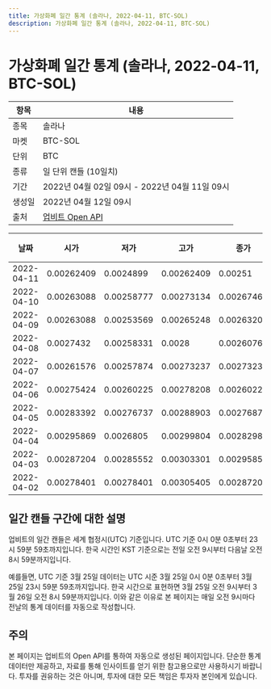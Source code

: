 ```yaml
---
title: 가상화폐 일간 통계 (솔라나, 2022-04-11, BTC-SOL)
description: 가상화폐 일간 통계 (솔라나, 2022-04-11, BTC-SOL)
---
```



가상화폐 일간 통계 (솔라나, 2022-04-11, BTC-SOL)
===

|항목|내용|
|--|--|
|종목|솔라나|
|마켓|BTC-SOL|
|단위|BTC|
|종류|일 단위 캔들 (10일치)|
|기간|2022년 04월 02일 09시 - 2022년 04월 11일 09시|
|생성일|2022년 04월 12일 09시|
|출처|[업비트 Open API](https://docs.upbit.com)|


|날짜|시가|저가|고가|종가|비고|
|--|--|--|--|--|--|
|2022-04-11|0.00262409|0.0024899|0.00262409|0.00251|    |
|2022-04-10|0.00263088|0.00258777|0.00273134|0.00267463|    |
|2022-04-09|0.00263088|0.00253569|0.00265248|0.00263209|    |
|2022-04-08|0.0027432|0.00258331|0.0028|0.00260761|    |
|2022-04-07|0.00261576|0.00257874|0.00273237|0.00273237|    |
|2022-04-06|0.00275424|0.00260225|0.00278208|0.00260225|    |
|2022-04-05|0.00283392|0.00276737|0.00288903|0.00276874|    |
|2022-04-04|0.00295869|0.0026805|0.00299804|0.00282981|    |
|2022-04-03|0.00287204|0.00285552|0.00303301|0.00295852|    |
|2022-04-02|0.00278401|0.00278401|0.00305405|0.00287204|    |


일간 캔들 구간에 대한 설명
---


업비트의 일간 캔들은 세계 협정시(UTC) 기준입니다. 
UTC 기준 0시 0분 0초부터 23시 59분 59초까지입니다. 
한국 시간인 KST 기준으로는 전일 오전 9시부터 다음날 오전 8시 59분까지입니다. 


예를들면, UTC 기준 3월 25일 데이터는 UTC 시준 3월 25일 0시 0분 0초부터 3월 25일 23시 59분 59초까지입니다. 
한국 시간으로 표현하면 3월 25일 오전 9시부터 3월 26일 오전 8시 59분까지입니다. 
이와 같은 이유로 본 페이지는 매일 오전 9시마다 전날의 통계 데이터를 자동으로 작성합니다. 


주의
---


본 페이지는 업비트의 Open API를 통하여 자동으로 생성된 페이지입니다. 
단순한 통계 데이터만 제공하고, 자료를 통해 인사이트를 얻기 위한 참고용으로만 사용하시기 바랍니다. 
투자를 권유하는 것은 아니며, 투자에 대한 모든 책임은 투자자 본인에게 있습니다. 
